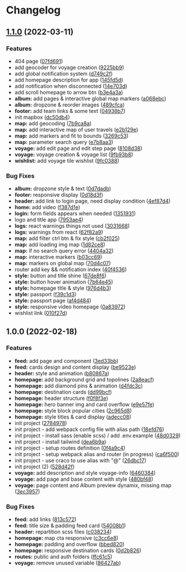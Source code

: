 # Changelog

## [1.1.0](https://github.com/helloworld-ynovlyon/webapp/compare/v1.0.1...v1.1.0) (2022-03-11)


### Features

* 404 page ([07fd691](https://github.com/helloworld-ynovlyon/webapp/commit/07fd691d7b5df03eb4a5342bcca1829ba71a593c))
* add geocoder for voyage creation ([9225bb9](https://github.com/helloworld-ynovlyon/webapp/commit/9225bb92cfc51a51e8afee93fa9fdcb593660950))
* add global notification system ([d749c2f](https://github.com/helloworld-ynovlyon/webapp/commit/d749c2f2f267fd9698c8eb4e856393ad6fe37735))
* add homepage description for app ([145fd5d](https://github.com/helloworld-ynovlyon/webapp/commit/145fd5dc879be8916b12a918caa5850a3fe78c37))
* add notification when disconnected ([14e703d](https://github.com/helloworld-ynovlyon/webapp/commit/14e703d6fce4d9091d6b33a7d324ce296b1d5637))
* add scroll homepage to arrow btn ([b3e4a3a](https://github.com/helloworld-ynovlyon/webapp/commit/b3e4a3a9bb5ff3dd14f65ea10dbf02ed894ec2be))
* **album:** add pages & interactive global map markers ([a068ebc](https://github.com/helloworld-ynovlyon/webapp/commit/a068ebc82135cc75dac7590299d46acd28b1ebdf))
* **album:** dropzone & reorder images ([489cfca](https://github.com/helloworld-ynovlyon/webapp/commit/489cfcab871311a1e418ff9fe4f40fc7c15381f3))
* **footer:** add team links & some text ([04938b7](https://github.com/helloworld-ynovlyon/webapp/commit/04938b7507e107f71e4d541d8bb5c1374684dc4c))
* init mapbox ([dc50db4](https://github.com/helloworld-ynovlyon/webapp/commit/dc50db40f00b1bab791e4ac2e673304def542224))
* **map:** add geocoding ([7b9ca8a](https://github.com/helloworld-ynovlyon/webapp/commit/7b9ca8a5d071330722e6fb8c87a679c50a9dea95))
* **map:** add interactive map of user travels ([e2b129e](https://github.com/helloworld-ynovlyon/webapp/commit/e2b129e017ade46db41d31abfe9034bd135a1a9f))
* **map:** add markers and fit to bounds ([3269c53](https://github.com/helloworld-ynovlyon/webapp/commit/3269c534a482c973c1dd2ef2d4bcd725fcf9b8d7))
* **map:** parameter search query ([e7b8aa3](https://github.com/helloworld-ynovlyon/webapp/commit/e7b8aa388ce76ac5e456b0e743e88d64a1814b63))
* **voyage:** add edit page and edit step page ([8108d38](https://github.com/helloworld-ynovlyon/webapp/commit/8108d38aaed4eb77c06939b139affa96f6e3bbf9))
* **voyage:** voyage creation & voyage list ([9fb93b8](https://github.com/helloworld-ynovlyon/webapp/commit/9fb93b8de76ea2ddc3e72859e988ba72c0bfc045))
* **wishlist:** add voyage tile wishlist ([9fc0388](https://github.com/helloworld-ynovlyon/webapp/commit/9fc03886eb2cb9c38fe36570a9ee8f506653a8b5))


### Bug Fixes

* **album:** dropzone style & text ([0d7dadb](https://github.com/helloworld-ynovlyon/webapp/commit/0d7dadb8e335f6c651fe3f5a96720cf341d1643d))
* **footer:** responsive display ([0d18d3f](https://github.com/helloworld-ynovlyon/webapp/commit/0d18d3f4a9eb80e014727f9866b2eeb07edf63cd))
* **header:** add link to login page, need display condition ([4ef87d4](https://github.com/helloworld-ynovlyon/webapp/commit/4ef87d4f8f559b491baf27d5add0e42908944d7d))
* **home:** add video ([f387d1e](https://github.com/helloworld-ynovlyon/webapp/commit/f387d1ea23a06e195d6b4e210c83212542fac7ef))
* **login:** form fields appears when needed ([1351931](https://github.com/helloworld-ynovlyon/webapp/commit/1351931ccdc2da8b085738343b39e0bcc2e0b2f8))
* logo and title app ([7953ae4](https://github.com/helloworld-ynovlyon/webapp/commit/7953ae41bc746fc19ab7c0424d2a0a33590c3294))
* **logs:** react warnings things not used ([3031668](https://github.com/helloworld-ynovlyon/webapp/commit/3031668c6c65a99356bbda9309b80f4ae6c67b45))
* **logs:** warnings from react ([62f82a9](https://github.com/helloworld-ynovlyon/webapp/commit/62f82a964ad58768684c989f5ed4edbac62b97bd))
* **map:** add filter ctrl btn & fix style ([cb2f025](https://github.com/helloworld-ynovlyon/webapp/commit/cb2f0257b4b20926b698a5e4d0cfcf5ef4f2f1ca))
* **map:** add loading img map ([1d82ce8](https://github.com/helloworld-ynovlyon/webapp/commit/1d82ce8eb0b9d0f1d0a6806e29a27a1904712c0d))
* **map:** if no search query error ([4404a32](https://github.com/helloworld-ynovlyon/webapp/commit/4404a32bf797fb02a7549f7a93f3d2a4fcf15531))
* **map:** interactive markers ([b03cc69](https://github.com/helloworld-ynovlyon/webapp/commit/b03cc692c515675e5f9446a1e15eb0a8a124142b))
* **map:** markers on global map ([70d4c07](https://github.com/helloworld-ynovlyon/webapp/commit/70d4c070f633bef2fc12986a73bfc5fbf0b068b7))
* router add key && notification index ([40f4536](https://github.com/helloworld-ynovlyon/webapp/commit/40f453696509e70349f0496ff94787436c16c990))
* **style:** button and title shine ([67de8f6](https://github.com/helloworld-ynovlyon/webapp/commit/67de8f6d758da0382acdb76170bc955429cfbabe))
* **style:** button hover animation ([7b64e45](https://github.com/helloworld-ynovlyon/webapp/commit/7b64e456442358c940892d22d0bcace71ab2d69a))
* **style:** homepage title & style ([976d4b3](https://github.com/helloworld-ynovlyon/webapp/commit/976d4b3fd9a2bfbee9523df8636ea5be686aad23))
* **style:** passport ([f39c1d3](https://github.com/helloworld-ynovlyon/webapp/commit/f39c1d367c85c9b04d14e682081cbb5bf7851904))
* **style:** passport page ([af4d484](https://github.com/helloworld-ynovlyon/webapp/commit/af4d4847300cb2bde930730341b71a9ce6963dea))
* **style:** responsive video homepage ([0a83972](https://github.com/helloworld-ynovlyon/webapp/commit/0a83972f00068e318889834457ee15878c331f17))
* wishlist link ([010f27d](https://github.com/helloworld-ynovlyon/webapp/commit/010f27d9d2fa4987fc58b1242e204b75fc130054))

## 1.0.0 (2022-02-18)


### Features

* **feed:** add page and component ([3ed33bb](https://github.com/helloworld-ynovlyon/webapp/commit/3ed33bb5706a4c8a61876cd8edb86d1f2f44a5f4))
* **feed:** cards design and content display ([be9523e](https://github.com/helloworld-ynovlyon/webapp/commit/be9523e884d10ba58a58fbdba15f6ab9e6902ef2))
* **header:** style and animation ([b80867a](https://github.com/helloworld-ynovlyon/webapp/commit/b80867afbca6459c951ee0c8fdbc82598a82c42a))
* **homepage:** add background grid and topolines ([2a8eacf](https://github.com/helloworld-ynovlyon/webapp/commit/2a8eacf80e47c001d68e125c27a381e3c93bb024))
* **homepage:** add diamond pins & animation ([d4fdc3c](https://github.com/helloworld-ynovlyon/webapp/commit/d4fdc3c10637246221d3d989644ecd9b018b86d1))
* **homepage:** destination cards ([dd99bcf](https://github.com/helloworld-ynovlyon/webapp/commit/dd99bcfac789135207c51bded881505f748c2311))
* **homepage:** header structure ([f0f8f3e](https://github.com/helloworld-ynovlyon/webapp/commit/f0f8f3e2e619a1b82c4b3fd2952f52121d86b648))
* **homepage:** hero banner img and card overflow ([e9e57fe](https://github.com/helloworld-ynovlyon/webapp/commit/e9e57fe14ce79469d510fc0e39cca7fd0c3d079b))
* **homepage:** style block popular cities ([2c965d8](https://github.com/helloworld-ynovlyon/webapp/commit/2c965d81141389e71cf7c1c7de9b1a1d73fce9dc))
* **homepage:** style titles & card display ([adecc08](https://github.com/helloworld-ynovlyon/webapp/commit/adecc08e6d2d133f119fa8ed61622f39f430e2ea))
* init project ([2784978](https://github.com/helloworld-ynovlyon/webapp/commit/2784978866094691b7be8376c02daa845093ace0))
* init project - add webpack config file with alias path ([18efd76](https://github.com/helloworld-ynovlyon/webapp/commit/18efd7689d238be6733bcbd4ad2976b402169d4a))
* init project - install sass (enable scss) / add .env.example ([48d0329](https://github.com/helloworld-ynovlyon/webapp/commit/48d03293532bcc428b1b3bf7fd3d0b831c5b8091))
* init project - install tailwind ([dea6b9a](https://github.com/helloworld-ynovlyon/webapp/commit/dea6b9a34a6d3a0a0552845704927b6939e90804))
* init project - setup routes definition ([0f4a9c4](https://github.com/helloworld-ynovlyon/webapp/commit/0f4a9c493f6029f8c8e936ef0126653cba92bb07))
* init project - setup webpack alias and router (in progress) ([ca6f500](https://github.com/helloworld-ynovlyon/webapp/commit/ca6f500f4aad7d55b90d355b908e73e752e2a594))
* init project - use craco to use alias with "@" ([26dbc17](https://github.com/helloworld-ynovlyon/webapp/commit/26dbc17a80fa397d66d3c1a65bd4239afbbe6ef9))
* init project (2) ([528d42f](https://github.com/helloworld-ynovlyon/webapp/commit/528d42fbb37f2ed7d2b18974bbd3c6354fb9c519))
* **voyage:** add description and style voyage-info ([6460384](https://github.com/helloworld-ynovlyon/webapp/commit/64603849b1e45b6e89627556d19b1622a5d816ec))
* **voyage:** add page and base content with style ([480bf48](https://github.com/helloworld-ynovlyon/webapp/commit/480bf48af0eb14614a838432fc0b6e7dcb68099f))
* **voyage:** page content and Album preview dynamix, missing map ([3ec3957](https://github.com/helloworld-ynovlyon/webapp/commit/3ec395798bfe4a2bd2c6f7b8beaee5e0621be67c))


### Bug Fixes

* **feed:** add links ([813c572](https://github.com/helloworld-ynovlyon/webapp/commit/813c5723ca1db3bb81b0b89df6b4df3d50aee794))
* **feed:** title size & padding feed card ([54008b1](https://github.com/helloworld-ynovlyon/webapp/commit/54008b1f996d5a1aa8085c9437e81ce0572086ba))
* **header:** repartition scss files ([c038234](https://github.com/helloworld-ynovlyon/webapp/commit/c03823482f890008186e8a5207595492016c58ae))
* **homepage:** map cta responsive ([c3cc6e8](https://github.com/helloworld-ynovlyon/webapp/commit/c3cc6e88504c661adcc6d21d7503063ba8c6b3be))
* **homepage:** padding and overflow ([bbed820](https://github.com/helloworld-ynovlyon/webapp/commit/bbed820435147f01e2d4e1e5dd8c614e43f72bb9))
* **homepage:** responsive destination cards ([0d2b826](https://github.com/helloworld-ynovlyon/webapp/commit/0d2b826fa9d6374b8a7f46d902b142c06872b866))
* **routes:** public and auth folders ([ffc61c5](https://github.com/helloworld-ynovlyon/webapp/commit/ffc61c59a4ab30fd7b9bbb6984062213236a15a2))
* **voyage:** remove unused variable ([86427ab](https://github.com/helloworld-ynovlyon/webapp/commit/86427ab8cafc1e139199795a7e55ac9f20d6c95b))
